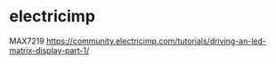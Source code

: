 electricimp
===========
MAX7219
https://community.electricimp.com/tutorials/driving-an-led-matrix-display-part-1/
